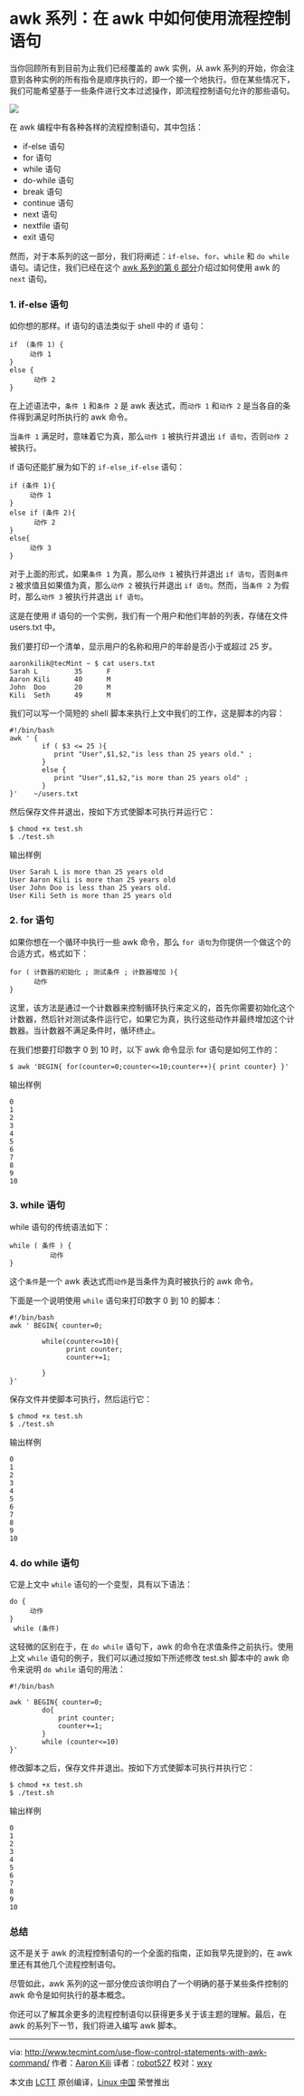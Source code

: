awk 系列：在 awk 中如何使用流程控制语句
===========================================

当你回顾所有到目前为止我们已经覆盖的 awk 实例，从 awk 系列的开始，你会注意到各种实例的所有指令是顺序执行的，即一个接一个地执行。但在某些情况下，我们可能希望基于一些条件进行文本过滤操作，即流程控制语句允许的那些语句。

![](./img/Use-Flow-Control-Statements-in-Awk.png)

在 awk 编程中有各种各样的流程控制语句，其中包括：

- if-else 语句
- for 语句
- while 语句
- do-while 语句
- break 语句
- continue 语句
- next 语句
- nextfile 语句
- exit 语句

然而，对于本系列的这一部分，我们将阐述：`if-else`、`for`、`while` 和 `do while` 语句。请记住，我们已经在这个 [awk 系列的第 6 部分][1]介绍过如何使用 awk 的 `next` 语句。

### 1. if-else 语句

如你想的那样。if 语句的语法类似于 shell 中的 if 语句：

```
if  (条件 1) {
     动作 1
}
else {
      动作 2
}
```

在上述语法中，`条件 1` 和`条件 2` 是 awk 表达式，而`动作 1` 和`动作 2` 是当各自的条件得到满足时所执行的 awk 命令。

当`条件 1` 满足时，意味着它为真，那么`动作 1` 被执行并退出 `if 语句`，否则`动作 2` 被执行。

if 语句还能扩展为如下的 `if-else_if-else` 语句：

```
if (条件 1){
     动作 1
}
else if (条件 2){
      动作 2
}
else{
     动作 3
}
```

对于上面的形式，如果`条件 1` 为真，那么`动作 1` 被执行并退出 `if 语句`，否则`条件 2` 被求值且如果值为真，那么`动作 2` 被执行并退出 `if 语句`。然而，当`条件 2` 为假时，那么`动作 3` 被执行并退出 `if 语句`。

这是在使用 if 语句的一个实例，我们有一个用户和他们年龄的列表，存储在文件 users.txt 中。

我们要打印一个清单，显示用户的名称和用户的年龄是否小于或超过 25 岁。

```
aaronkilik@tecMint ~ $ cat users.txt
Sarah L			35    	F
Aaron Kili		40    	M
John  Doo		20    	M
Kili  Seth		49    	M
```

我们可以写一个简短的 shell 脚本来执行上文中我们的工作，这是脚本的内容：

```
#!/bin/bash
awk ' {
        if ( $3 <= 25 ){
           print "User",$1,$2,"is less than 25 years old." ;
        }
        else {
           print "User",$1,$2,"is more than 25 years old" ;
        }
}'    ~/users.txt
```

然后保存文件并退出，按如下方式使脚本可执行并运行它：

```
$ chmod +x test.sh
$ ./test.sh
```

输出样例

```
User Sarah L is more than 25 years old
User Aaron Kili is more than 25 years old
User John Doo is less than 25 years old.
User Kili Seth is more than 25 years old
```

### 2. for 语句

如果你想在一个循环中执行一些 awk 命令，那么 `for 语句`为你提供一个做这个的合适方式，格式如下：

```
for ( 计数器的初始化 ; 测试条件 ; 计数器增加 ){
      动作
}
```

这里，该方法是通过一个计数器来控制循环执行来定义的，首先你需要初始化这个计数器，然后针对测试条件运行它，如果它为真，执行这些动作并最终增加这个计数器。当计数器不满足条件时，循环终止。

在我们想要打印数字 0 到 10 时，以下 awk 命令显示 for 语句是如何工作的：

```
$ awk 'BEGIN{ for(counter=0;counter<=10;counter++){ print counter} }'
```

输出样例

```
0
1
2
3
4
5
6
7
8
9
10
```

### 3. while 语句

while 语句的传统语法如下：

```
while ( 条件 ) {
          动作
}
```

这个`条件`是一个 awk 表达式而`动作`是当条件为真时被执行的 awk 命令。

下面是一个说明使用 `while` 语句来打印数字 0 到 10 的脚本：

```
#!/bin/bash
awk ' BEGIN{ counter=0;

        while(counter<=10){
              print counter;
              counter+=1;

        }
}'
```

保存文件并使脚本可执行，然后运行它：

```
$ chmod +x test.sh
$ ./test.sh
```

输出样例

```
0
1
2
3
4
5
6
7
8
9
10
```

### 4. do while 语句

它是上文中 `while` 语句的一个变型，具有以下语法：

```
do {
     动作
}
 while (条件)
```

这轻微的区别在于，在 `do while` 语句下，awk 的命令在求值条件之前执行。使用上文 `while` 语句的例子，我们可以通过按如下所述修改 test.sh 脚本中的 awk 命令来说明 `do while` 语句的用法：

```
#!/bin/bash

awk ' BEGIN{ counter=0;
        do{
            print counter;
            counter+=1;
        }
        while (counter<=10)
}'
```

修改脚本之后，保存文件并退出。按如下方式使脚本可执行并执行它：

```
$ chmod +x test.sh
$ ./test.sh
```

输出样例

```
0
1
2
3
4
5
6
7
8
9
10
```

### 总结

这不是关于 awk 的流程控制语句的一个全面的指南，正如我早先提到的，在 awk 里还有其他几个流程控制语句。

尽管如此，awk 系列的这一部分使应该你明白了一个明确的基于某些条件控制的 awk 命令是如何执行的基本概念。

你还可以了解其余更多的流程控制语句以获得更多关于该主题的理解。最后，在 awk 的系列下一节，我们将进入编写 awk 脚本。

--------------------------------------------------------------------------------

via: http://www.tecmint.com/use-flow-control-statements-with-awk-command/
作者：[Aaron Kili][a]
译者：[robot527](https://github.com/robot527)
校对：[wxy](https://github.com/wxy)

本文由 [LCTT](https://github.com/LCTT/TranslateProject) 原创编译，[Linux 中国](https://linux.cn/) 荣誉推出

[a]: http://www.tecmint.com/author/aaronkili/
[1]: https://linux.cn/article-7609-1.html